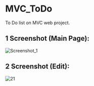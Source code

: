 # MVC_ToDo
To Do list on MVC web project.

## 1 Screenshot (Main Page):
![Screenshot_1](https://user-images.githubusercontent.com/41800726/61581940-2b4b3700-ab25-11e9-9701-e4ae4f7f050f.png)
## 2 Screenshot (Edit):
![21](https://user-images.githubusercontent.com/41800726/61581976-6c434b80-ab25-11e9-8845-363c85237054.png)

